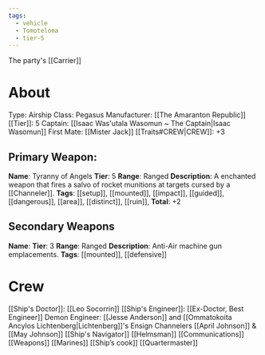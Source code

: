 ```yaml
---
tags:
  - vehicle
  - Tomoteloma
  - tier-5
---
```

The party's [[Carrier]]
# About
Type: Airship
Class: Pegasus
Manufacturer: [[The Amaranton Republic]]
[[Tier]]: 5
Captain: [[Isaac Was'utala Wasomun ~ The Captain|Isaac Wasomun]]
First Mate: [[Mister Jack]]
[[Traits#CREW|CREW]]: +3


Primary Weapon:  
---
**Name**: Tyranny of Angels
**Tier**: 5
**Range**: Ranged
**Description**: A enchanted weapon that fires a salvo of rocket munitions at targets cursed by a [[Channeler]]. 
**Tags**: [[setup]], [[mounted]], [[impact]], [[guided]], [[dangerous]], [[area]],  [[distinct]], [[ruin]], 
**Total**: +2

Secondary Weapons
---

**Name**: 
**Tier**: 3
**Range**: Ranged
**Description**: Anti-Air machine gun emplacements. 
**Tags**: [[mounted]], [[defensive]] 


# Crew
[[Ship's Doctor]]: [[Leo Socorrin]]
[[Ship's Engineer]]: [[Ex-Doctor, Best Engineer]]
Demon Engineer: [[Jesse Anderson]] and [[Ommatokoita Ancylos Lichtenberg|Lichtenberg]]'s 
Ensign Channelers [[April Johnson]] & [[May Johnson]]
[[Ship's Navigator]]
[[Helmsman]]
[[Communications]]
[[Weapons]]
[[Marines]]
[[Ship’s cook]]
[[Quartermaster]]
